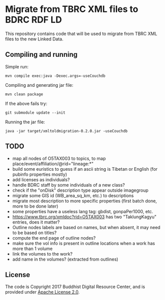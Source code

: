 # Migrate from TBRC XML files to BDRC RDF LD

This repository contains code that will be used to migrate from TBRC XML files to the new Linked Data.

## Compiling and running

Simple run:

```
mvn compile exec:java -Dexec.args=-useCouchdb
```

Compiling and generating jar file:

```
mvn clean package
```

If the above fails try:

```
git submodule update --init
```

Running the jar file:

```
java -jar target/xmltoldmigration-0.2.0.jar -useCouchdb
```

## TODO

- map all nodes of O5TAX003 to topics, to map place/event/affiliation/@rid="lineage:*"
- build some euristics to guess if an ascii string is Tibetan or English (for pubinfo properties mostly)
- add licenses as individuals?
- handle BDRC staff by some individuals of a new class?
- check if the "onDisk" description type appear outside imagegroup
- migrate some GIS id (WB_area_sq_km, etc.) to descriptions
- migrate most description to more specific properties (first batch done, more to be done later)
- some properties have a useless lang tag: gbdist, gonpaPer1000, etc.
- https://www.tbrc.org/xmldoc?rid=O5TAX003 has two "TaklungKagyu" entries, does it matter?
- Outline nodes labels are based on names, but when absent, it may need to be based on titles?
- compute the end page of outline nodes?
- make sure the vol info is present in outline locations when a work has more than 1 volume
- link the volumes to the work?
- add name in the volumes? (extracted from outlines)


## License

The code is Copyright 2017 Buddhist Digital Resource Center, and is provided under [Apache License 2.0](LICENSE).
